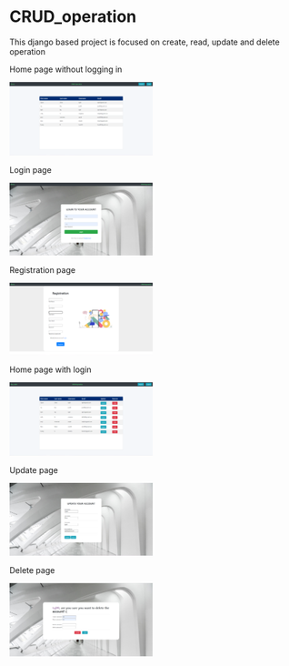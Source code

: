 # CRUD_operation
This django based project is focused on create, read, update and delete operation

<p>Home page without logging in</p>
<img src="CRUD_pic/pic1.PNG" width=50%>
<p>Login page</p>
<img src="CRUD_pic/pic3.PNG" width=50%>
<p>Registration page</p>
<img src="CRUD_pic/pic2.PNG" width=50%>
<p>Home page with login</p>
<img src="CRUD_pic/pic4.PNG" width=50%>
<p>Update page</p>
<img src="CRUD_pic/pic5.PNG" width=50%>
<p>Delete page</p>
<img src="CRUD_pic/pic6.PNG" width=50%>

